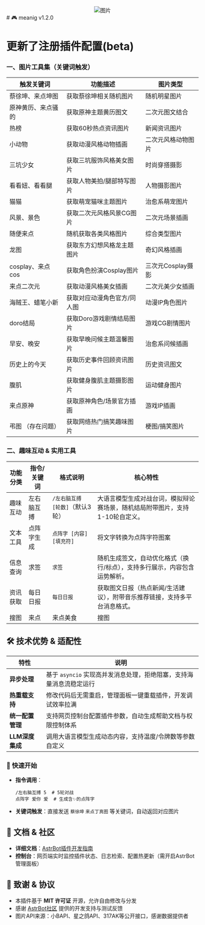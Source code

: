 <div align="center">
    <img src="https://count.getloli.com/@llmgo?name=ttq7&theme=miku&padding=7&offset=0&align=top&scale=1&pixelated=1&darkmode=auto" alt="图片">
</div>
# 🎮 meanig v1.2.0
  
# 更新了注册插件配置(beta)

### 一、图片工具集（关键词触发）  

| 触发关键词                | 功能描述                     | 图片类型               |  
|---------------------------|------------------------------|------------------------|  
| 蔡徐坤、来点坤图          | 获取蔡徐坤相关随机图片         | 随机明星图片           |   
| 原神黄历、来点骚的        | 获取原神主题黄历图文           | 二次元图文结合         |  
| 热榜                      | 获取60秒热点资讯图片           | 新闻资讯图片           |  
| 小动物                    | 获取动漫风格动物插画           | 二次元风格动物图片     |  
| 三坑少女                  | 获取三坑服饰风格美女图片       | 时尚穿搭摄影           |  
| 看看妞、看看腿            | 获取人物美拍/腿部特写图片       | 人物摄影图片           |  
| 猫猫                      | 获取萌宠猫咪主题图片           | 治愈系萌宠图片         |  
| 风景、景色                | 获取二次元风格风景CG图片       | 二次元场景插画         |  
| 随便来点                  | 随机获取各类风格图片           | 综合类型图片           |  
| 龙图                      | 获取东方幻想风格龙主题图片     | 奇幻风格插画           |  
| cosplay、来点cos          | 获取角色扮演Cosplay图片         | 三次元Cosplay摄影      |  
| 来点二次元                | 获取动漫风格美女插画           | 二次元美少女插画       |  
| 海贼王、蜡笔小新          | 获取对应动漫角色官方/同人图     | 动漫IP角色图片         |  
| doro结局                  | 获取Doro游戏剧情结局图片       | 游戏CG剧情图片         |  
| 早安、晚安                | 获取早晚问候主题温馨图片       | 治愈系问候插画         |  
| 历史上的今天              | 获取历史事件回顾资讯图片       | 历史资讯图文           |  
| 腹肌                      | 获取健身腹肌主题摄影图片       | 运动健身图片           |  
| 来点原神                  | 获取原神角色/场景官方插画       | 游戏IP插画             |  
| 弔图 （存在问题）          | 获取网络热门搞笑趣味图片       | 梗图/搞笑图片          | 

### 二、趣味互动 & 实用工具  

| 功能分类       | 指令/关键词         | 格式说明                          | 核心特性                                                                 |  
|----------------|---------------------|-----------------------------------|--------------------------------------------------------------------------|  
| 趣味互动       | 左右脑互搏          | `/左右脑互搏 [轮数]`（默认3轮）    | 大语言模型生成对战台词，模拟辩论赛场景，随机结局附带图片，支持1-10轮自定义。 |  
| 文本工具       | 点阵字生成          | `点阵字 [内容] [填充符]`           | 将文字转换为点阵字符图案 |  
| 信息查询       | 求签                | `求签`                            | 随机生成签文，自动优化格式（换行/标点），支持多行展示，内容包含运势解析。    |  
| 资讯获取       | 每日日报            | `每日日报`                        | 获取图文日报（热点新闻/生活建议），附带音乐推荐链接，支持多平台消息格式。    |
| 搜图           |来点                 |来点美食                           |搜图                                                                        |
## 🛠 技术优势 & 适配性  

| 特性                | 说明                                                                 |  
|---------------------|----------------------------------------------------------------------|  
| **异步处理**        | 基于 `asyncio` 实现高并发消息处理，拒绝阻塞，支持海量消息流稳定运行  |  
| **热重载支持**      | 修改代码后无需重启，管理面板一键重载插件，开发调试效率拉满          |  
| **统一配置管理**    | 支持网页控制台配置插件参数，自动生成帮助文档与权限控制体系          |  
| **LLM深度集成**     | 调用大语言模型生成动态内容，支持温度/令牌数等参数自定义             |  

### 🚀 快速开始  
- **指令调用**：  
  ```  
  /左右脑互搏 5  # 5轮对战  
  点阵字 爱你 爱  # 生成含✨的点阵字  
  ```  
- **关键词触发**：直接发送 `蔡徐坤` `来点丁真图` 等关键词，自动返回对应图片  


## 📖 文档 & 社区  

- **详细文档**：[AstrBot插件开发指南](https://github.com/ttq7/meanig)
- **控制台**：网页端实时监控插件状态、日志检索、配置热更新（需开启AstrBot管理面板）  


## 🙏 致谢 & 协议  

- 本插件基于 **MIT 许可证** 开源，允许自由修改与分发 
- 感谢 [AstrBot社区](https://github.com/AstrBotDevs) 提供的开发支持与测试反馈  
- 图片API来源：小BAPI、星之鸽API、317AK等公开接口，感谢数据提供者  

